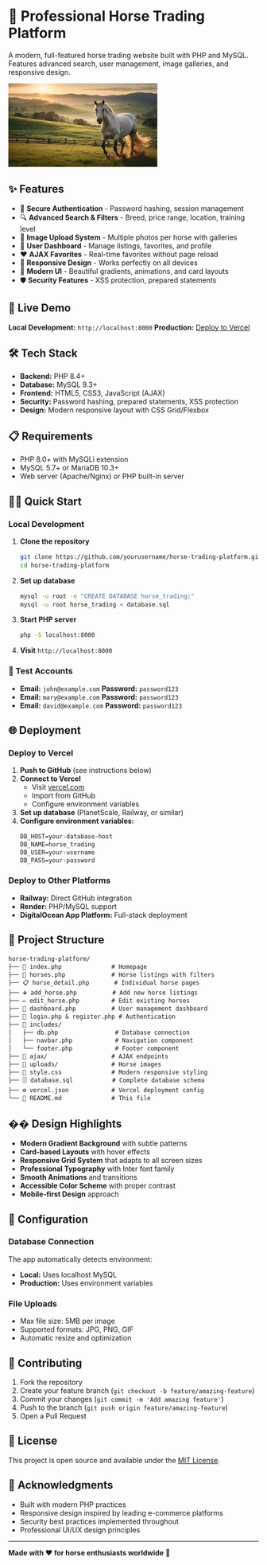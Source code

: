 # 🐎 Professional Horse Trading Platform

A modern, full-featured horse trading website built with PHP and MySQL. Features advanced search, user management, image galleries, and responsive design.

![Horse Trading Platform](horse_photo.jpg)

## ✨ Features

- 🔐 **Secure Authentication** - Password hashing, session management
- 🔍 **Advanced Search & Filters** - Breed, price range, location, training level
- 📸 **Image Upload System** - Multiple photos per horse with galleries
- 👤 **User Dashboard** - Manage listings, favorites, and profile
- ❤️ **AJAX Favorites** - Real-time favorites without page reload
- 📱 **Responsive Design** - Works perfectly on all devices
- 🎨 **Modern UI** - Beautiful gradients, animations, and card layouts
- 🛡️ **Security Features** - XSS protection, prepared statements

## 🚀 Live Demo

**Local Development:** `http://localhost:8000`
**Production:** [Deploy to Vercel](#deployment)

## 🛠️ Tech Stack

- **Backend:** PHP 8.4+
- **Database:** MySQL 9.3+
- **Frontend:** HTML5, CSS3, JavaScript (AJAX)
- **Security:** Password hashing, prepared statements, XSS protection
- **Design:** Modern responsive layout with CSS Grid/Flexbox

## 📋 Requirements

- PHP 8.0+ with MySQLi extension
- MySQL 5.7+ or MariaDB 10.3+
- Web server (Apache/Nginx) or PHP built-in server

## 🏃‍♂️ Quick Start

### Local Development

1. **Clone the repository**
   ```bash
   git clone https://github.com/yourusername/horse-trading-platform.git
   cd horse-trading-platform
   ```

2. **Set up database**
   ```bash
   mysql -u root -e "CREATE DATABASE horse_trading;"
   mysql -u root horse_trading < database.sql
   ```

3. **Start PHP server**
   ```bash
   php -S localhost:8000
   ```

4. **Visit** `http://localhost:8000`

### 🔐 Test Accounts
- **Email:** `john@example.com` **Password:** `password123`
- **Email:** `mary@example.com` **Password:** `password123`
- **Email:** `david@example.com` **Password:** `password123`

## 🌐 Deployment

### Deploy to Vercel

1. **Push to GitHub** (see instructions below)
2. **Connect to Vercel**
   - Visit [vercel.com](https://vercel.com)
   - Import from GitHub
   - Configure environment variables
3. **Set up database** (PlanetScale, Railway, or similar)
4. **Configure environment variables:**
   ```
   DB_HOST=your-database-host
   DB_NAME=horse_trading
   DB_USER=your-username
   DB_PASS=your-password
   ```

### Deploy to Other Platforms
- **Railway:** Direct GitHub integration
- **Render:** PHP/MySQL support
- **DigitalOcean App Platform:** Full-stack deployment

## 📂 Project Structure

```
horse-trading-platform/
├── 📄 index.php              # Homepage
├── 🐎 horses.php             # Horse listings with filters
├── 📋 horse_detail.php       # Individual horse pages
├── ➕ add_horse.php          # Add new horse listings
├── ✏️ edit_horse.php         # Edit existing horses
├── 👤 dashboard.php          # User management dashboard
├── 🔐 login.php & register.php # Authentication
├── 📁 includes/
│   ├── db.php                # Database connection
│   ├── navbar.php            # Navigation component
│   └── footer.php            # Footer component
├── 📁 ajax/                  # AJAX endpoints
├── 📁 uploads/               # Horse images
├── 🎨 style.css              # Modern responsive styling
├── 🗄️ database.sql           # Complete database schema
├── ⚙️ vercel.json            # Vercel deployment config
└── 📖 README.md              # This file
```

## �� Design Highlights

- **Modern Gradient Background** with subtle patterns
- **Card-based Layouts** with hover effects
- **Responsive Grid System** that adapts to all screen sizes
- **Professional Typography** with Inter font family
- **Smooth Animations** and transitions
- **Accessible Color Scheme** with proper contrast
- **Mobile-first Design** approach

## 🔧 Configuration

### Database Connection
The app automatically detects environment:
- **Local:** Uses localhost MySQL
- **Production:** Uses environment variables

### File Uploads
- Max file size: 5MB per image
- Supported formats: JPG, PNG, GIF
- Automatic resize and optimization

## 🤝 Contributing

1. Fork the repository
2. Create your feature branch (`git checkout -b feature/amazing-feature`)
3. Commit your changes (`git commit -m 'Add amazing feature'`)
4. Push to the branch (`git push origin feature/amazing-feature`)
5. Open a Pull Request

## 📄 License

This project is open source and available under the [MIT License](LICENSE).

## 🙏 Acknowledgments

- Built with modern PHP practices
- Responsive design inspired by leading e-commerce platforms
- Security best practices implemented throughout
- Professional UI/UX design principles

---

**Made with ❤️ for horse enthusiasts worldwide** 🐎 